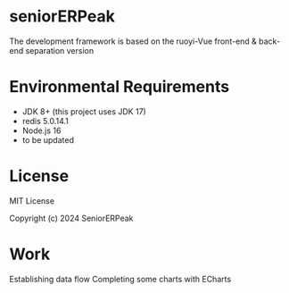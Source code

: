 # seniorERPeak
The development framework is based on the ruoyi-Vue front-end & back-end separation version


# Environmental Requirements

- JDK 8+ (this project uses JDK 17)
- redis 5.0.14.1
- Node.js 16
- to be updated


# License
MIT License

Copyright (c) 2024 SeniorERPeak

# Work
Establishing data flow
Completing some charts with ECharts
